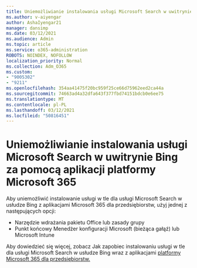 ```yaml
---
title: Uniemożliwianie instalowania usługi Microsoft Search w uwitrynie Bing za pomocą aplikacji platformy Microsoft 365
ms.author: v-aiyengar
author: AshaIyengar21
manager: dansimp
ms.date: 03/12/2021
ms.audience: Admin
ms.topic: article
ms.service: o365-administration
ROBOTS: NOINDEX, NOFOLLOW
localization_priority: Normal
ms.collection: Adm_O365
ms.custom:
- "9005302"
- "9211"
ms.openlocfilehash: 354aa41475f20bc959f25ce66d75962eed2ca44a
ms.sourcegitcommit: 74663ad4a32dfa643f377fbd74151bdcb0e6ee75
ms.translationtype: MT
ms.contentlocale: pl-PL
ms.lasthandoff: 03/12/2021
ms.locfileid: "50816451"
---
```

# <a name="prevent-microsoft-search-in-bing-from-installing-with-microsoft-365-apps"></a>Uniemożliwianie instalowania usługi Microsoft Search w uwitrynie Bing za pomocą aplikacji platformy Microsoft 365

Aby uniemożliwić instalowanie usługi w tle dla usługi Microsoft Search w usłudze Bing z aplikacjami Microsoft 365 dla przedsiębiorstw, użyj jednej z następujących opcji:

- Narzędzie wdrażania pakietu Office lub zasady grupy
- Punkt końcowy Menedżer konfiguracji Microsoft (bieżąca gałąź) lub Microsoft Intune

Aby dowiedzieć się więcej, zobacz Jak zapobiec instalowaniu usługi w tle dla usługi Microsoft Search w usłudze Bing wraz z aplikacjami [platformy Microsoft 365 dla przedsiębiorstw.](https://go.microsoft.com/fwlink/?linkid=2151946)
